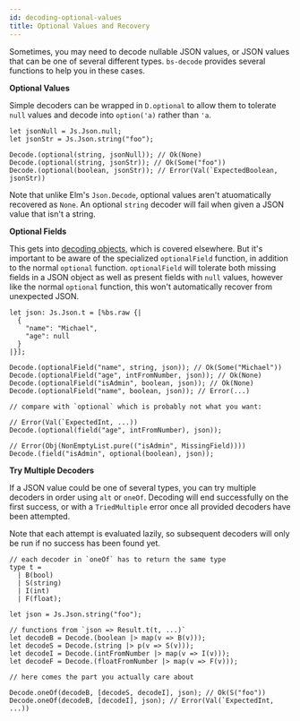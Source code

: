 ```yaml
---
id: decoding-optional-values
title: Optional Values and Recovery
---
```


Sometimes, you may need to decode nullable JSON values, or JSON values that can be one of several different types. `bs-decode` provides several functions to help you in these cases.

**Optional Values**

Simple decoders can be wrapped in `D.optional` to allow them to tolerate `null` values and decode into `option('a)` rather than `'a`.

```reasonml
let jsonNull = Js.Json.null;
let jsonStr = Js.Json.string("foo");

Decode.(optional(string, jsonNull)); // Ok(None)
Decode.(optional(string, jsonStr)); // Ok(Some("foo"))
Decode.(optional(boolean, jsonStr)); // Error(Val(`ExpectedBoolean, jsonStr))
```

Note that unlike Elm's `Json.Decode`, optional values aren't atuomatically recovered as `None`. An optional `string` decoder will fail when given a JSON value that isn't a string.

**Optional Fields**

This gets into [decoding objects](decoding-objects.md), which is covered elsewhere. But it's important to be aware of the specialized `optionalField` function, in addition to the normal `optional` function. `optionalField` will tolerate both missing fields in a JSON object as well as present fields with `null` values, however like the normal `optional` function, this won't automatically recover from unexpected JSON.

```reasonml
let json: Js.Json.t = [%bs.raw {|
  {
    "name": "Michael",
    "age": null
  }
|}];

Decode.(optionalField("name", string, json)); // Ok(Some("Michael"))
Decode.(optionalField("age", intFromNumber, json)); // Ok(None)
Decode.(optionalField("isAdmin", boolean, json)); // Ok(None)
Decode.(optionalField("name", boolean, json)); // Error(...)

// compare with `optional` which is probably not what you want:

// Error(Val(`ExpectedInt, ...))
Decode.(optional(field("age", intFromNumber), json));

// Error(Obj(NonEmptyList.pure(("isAdmin", MissingField))))
Decode.(field("isAdmin", optional(boolean), json));
```

**Try Multiple Decoders**

If a JSON value could be one of several types, you can try multiple decoders in order using `alt` or `oneOf`. Decoding will end successfully on the first success, or with a `TriedMultiple` error once all provided decoders have been attempted.

Note that each attempt is evaluated lazily, so subsequent decoders will only be run if no success has been found yet.

```reasonml
// each decoder in `oneOf` has to return the same type
type t =
  | B(bool)
  | S(string)
  | I(int)
  | F(float);

let json = Js.Json.string("foo");

// functions from `json => Result.t(t, ...)`
let decodeB = Decode.(boolean |> map(v => B(v)));
let decodeS = Decode.(string |> p(v => S(v)));
let decodeI = Decode.(intFromNumber |> map(v => I(v)));
let decodeF = Decode.(floatFromNumber |> map(v => F(v)));

// here comes the part you actually care about

Decode.oneOf(decodeB, [decodeS, decodeI], json); // Ok(S("foo"))
Decode.oneOf(decodeB, [decodeI], json); // Error(Val(`ExpectedInt, ...))
```
